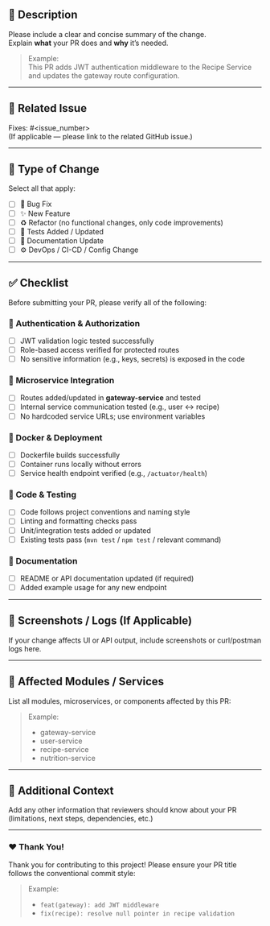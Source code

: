 ## 📝 Description

Please include a clear and concise summary of the change.  
Explain **what** your PR does and **why** it’s needed.

> Example:  
> This PR adds JWT authentication middleware to the Recipe Service and updates the gateway route configuration.

---

## 🧩 Related Issue
Fixes: #<issue_number>  
(If applicable — please link to the related GitHub issue.)

---

## 🚀 Type of Change

Select all that apply:

- [ ] 🐛 Bug Fix  
- [ ] ✨ New Feature  
- [ ] ♻️ Refactor (no functional changes, only code improvements)  
- [ ] 🧪 Tests Added / Updated  
- [ ] 📝 Documentation Update  
- [ ] ⚙️ DevOps / CI-CD / Config Change  

---

## ✅ Checklist

Before submitting your PR, please verify all of the following:

### 🔐 Authentication & Authorization
- [ ] JWT validation logic tested successfully  
- [ ] Role-based access verified for protected routes  
- [ ] No sensitive information (e.g., keys, secrets) is exposed in the code  

### 🧱 Microservice Integration
- [ ] Routes added/updated in **gateway-service** and tested  
- [ ] Internal service communication tested (e.g., user ↔ recipe)  
- [ ] No hardcoded service URLs; use environment variables  

### 🐳 Docker & Deployment
- [ ] Dockerfile builds successfully  
- [ ] Container runs locally without errors  
- [ ] Service health endpoint verified (e.g., `/actuator/health`)  

### 🧪 Code & Testing
- [ ] Code follows project conventions and naming style  
- [ ] Linting and formatting checks pass  
- [ ] Unit/integration tests added or updated  
- [ ] Existing tests pass (`mvn test` / `npm test` / relevant command)  

### 🧾 Documentation
- [ ] README or API documentation updated (if required)  
- [ ] Added example usage for any new endpoint  

---

## 📸 Screenshots / Logs (If Applicable)
If your change affects UI or API output, include screenshots or curl/postman logs here.

---

## 🧠 Affected Modules / Services
List all modules, microservices, or components affected by this PR:

> Example:  
> - gateway-service  
> - user-service  
> - recipe-service  
> - nutrition-service  

---

## 💬 Additional Context
Add any other information that reviewers should know about your PR (limitations, next steps, dependencies, etc.)

---

### ❤️ Thank You!
Thank you for contributing to this project! Please ensure your PR title follows the conventional commit style:
> Example:  
> - `feat(gateway): add JWT middleware`  
> - `fix(recipe): resolve null pointer in recipe validation`
